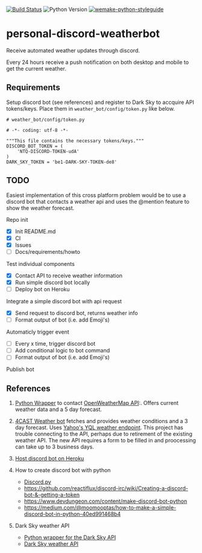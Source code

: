 [![Build Status](https://travis-ci.com/MoskiMBA/personal-discord-weatherbot.svg?branch=master)](https://travis-ci.com/MoskiMBA/personal-discord-weatherbot)
![Python Version](https://img.shields.io/badge/python-3.6%20%7C%203.7-blue.svg)
[![wemake-python-styleguide](https://img.shields.io/badge/style-wemake-000000.svg)](https://github.com/wemake-services/wemake-python-styleguide)


# personal-discord-weatherbot
Receive automated weather updates through discord.

Every 24 hours receive a push notification on both desktop and mobile to get the current weather. 

## Requirements

Setup discord bot (see references) and register to Dark Sky to accquire API tokens/keys.
Place them in `weather_bot/config/token.py` like below.
```
# weather_bot/config/token.py

# -*- coding: utf-8 -*-

"""This file contains the necessary tokens/keys."""
DISCORD_BOT_TOKEN = (
    'NTQ-DISCORD-TOKEN-udA'
)
DARK_SKY_TOKEN = 'be1-DARK-SKY-TOKEN-de8'

```


## TODO

Easiest implementation of this cross platform problem would be to use a discord bot that contacts a weather api and uses the @mention feature to show the weather forecast.


Repo init

- [x] Init README.md
- [x] CI
- [x] Issues
- [ ] Docs/requirements/howto

Test individual components

- [x] Contact API to receive weather information
- [x] Run simple discord bot locally
- [ ] Deploy bot on Heroku

Integrate a simple discord bot with api request

- [x] Send request to discord bot, returns weather info
- [ ] Format output of bot (i.e. add Emoji's)

Automaticly trigger event
- [ ] Every x time, trigger discord bot
- [ ] Add conditional logic to bot command
- [ ] Format output of bot (i.e. add Emoji's)

Publish bot

## References
1. [Python Wrapper](https://github.com/csparpa/pyowm) to contact [OpenWeatherMap API](https://openweathermap.org/api):.
Offers current weather data and a 5 day forecast.

1. [4CAST Weather bot](https://github.com/lluisrojass/discord-forecast-bot) fetches and provides weather
conditions and a 3 day forecast. Uses [Yahoo's YQL weather endpoint](https://developer.yahoo.com/weather/). This project has trouble connecting to the API, perhaps due to retirement of the existing weather API. The new API requires a form to be filled in and proocessing can take up to 3 business days. 

1. [Host discord bot on Heroku](https://boostlog.io/@anshulc95/how-to-host-a-discord-bot-on-heroku-for-free-5a9c230798a8b60096c43336)

1. How to create discord bot with python
    - [Discord.py](https://github.com/Rapptz/discord.py)
    - https://github.com/reactiflux/discord-irc/wiki/Creating-a-discord-bot-&-getting-a-token
    - https://www.devdungeon.com/content/make-discord-bot-python
    - https://medium.com/@moomooptas/how-to-make-a-simple-discord-bot-in-python-40ed991468b4

1. Dark Sky weather API
    - [Python wrapper for the Dark Sky API](https://pypi.org/project/darkskylib/)
    - [Dark Sky weather API](https://darksky.net)


